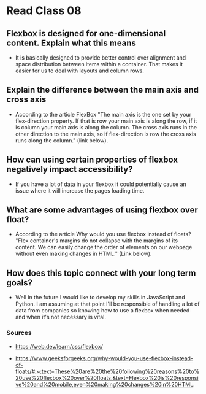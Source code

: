 # Read Class 08

## Flexbox is designed for one-dimensional content. Explain what this means

* It is basically designed to provide better control over alignment and space distribution between items within a container. That makes it easier for us to deal with layouts and column rows.

## Explain the difference between the main axis and cross axis

* According to the article FlexBox "The main axis is the one set by your flex-direction property. If that is row your main axis is along the row, if it is column your main axis is along the column. The cross axis runs in the other direction to the main axis, so if flex-direction is row the cross axis runs along the column." (link below).

## How can using certain properties of flexbox negatively impact accessibility?

* If you have a lot of data in your flexbox it could potentially cause an issue where it will increase the pages loading time.

## What are some advantages of using flexbox over float?

* According to the article Why would you use flexbox instead of floats? "Flex container's margins do not collapse with the margins of its content. We can easily change the order of elements on our webpage without even making changes in HTML." (Link below).

## How does this topic connect with your long term goals?

* Well in the future I would like to develop my skills in JavaScript and Python. I am assuming at that point I'll be responsible of handling a lot of data from companies so knowing how to use a flexbox when needed and when it's not necessary is vital.

### Sources 

* https://web.dev/learn/css/flexbox/

* https://www.geeksforgeeks.org/why-would-you-use-flexbox-instead-of-floats/#:~:text=These%20are%20the%20following%20reasons%20to%20use%20flexbox%20over%20floats.&text=Flexbox%20is%20responsive%20and%20mobile,even%20making%20changes%20in%20HTML.